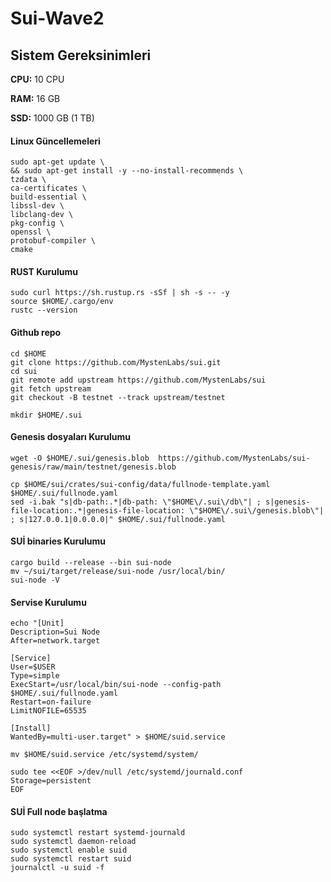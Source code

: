 # Sui-Wave2


##  Sistem Gereksinimleri

**CPU:** 10 CPU

**RAM:** 16 GB

**SSD:** 1000 GB (1 TB)


#### Linux Güncellemeleri
```
sudo apt-get update \
&& sudo apt-get install -y --no-install-recommends \
tzdata \
ca-certificates \
build-essential \
libssl-dev \
libclang-dev \
pkg-config \
openssl \
protobuf-compiler \
cmake
```

#### RUST Kurulumu

```
sudo curl https://sh.rustup.rs -sSf | sh -s -- -y
source $HOME/.cargo/env
rustc --version
```


#### Github repo

```
cd $HOME
git clone https://github.com/MystenLabs/sui.git
cd sui
git remote add upstream https://github.com/MystenLabs/sui
git fetch upstream
git checkout -B testnet --track upstream/testnet
```
```
mkdir $HOME/.sui
```

#### Genesis dosyaları Kurulumu

```
wget -O $HOME/.sui/genesis.blob  https://github.com/MystenLabs/sui-genesis/raw/main/testnet/genesis.blob
```
```
cp $HOME/sui/crates/sui-config/data/fullnode-template.yaml $HOME/.sui/fullnode.yaml
sed -i.bak "s|db-path:.*|db-path: \"$HOME\/.sui\/db\"| ; s|genesis-file-location:.*|genesis-file-location: \"$HOME\/.sui\/genesis.blob\"| ; s|127.0.0.1|0.0.0.0|" $HOME/.sui/fullnode.yaml
```

#### SUİ binaries Kurulumu

```
cargo build --release --bin sui-node
mv ~/sui/target/release/sui-node /usr/local/bin/
sui-node -V
```


#### Servise Kurulumu

```
echo "[Unit]
Description=Sui Node
After=network.target

[Service]
User=$USER
Type=simple
ExecStart=/usr/local/bin/sui-node --config-path $HOME/.sui/fullnode.yaml
Restart=on-failure
LimitNOFILE=65535

[Install]
WantedBy=multi-user.target" > $HOME/suid.service

mv $HOME/suid.service /etc/systemd/system/

sudo tee <<EOF >/dev/null /etc/systemd/journald.conf
Storage=persistent
EOF
```




#### SUİ Full node başlatma

```
sudo systemctl restart systemd-journald
sudo systemctl daemon-reload
sudo systemctl enable suid
sudo systemctl restart suid
journalctl -u suid -f
```





